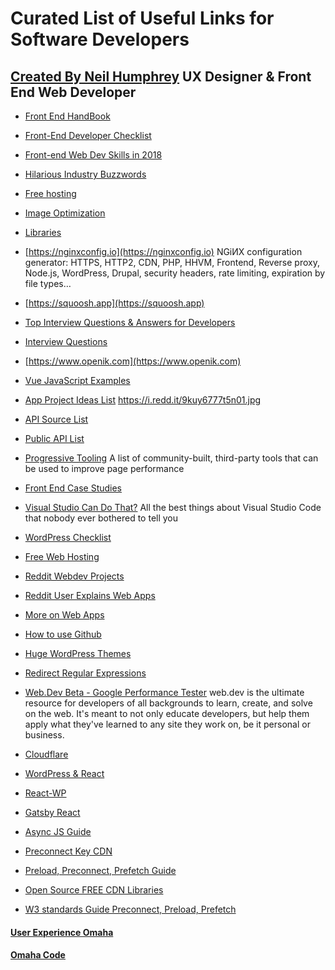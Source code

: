 # Curated List of Useful Links for Software Developers
## [Created By Neil Humphrey](https://neilkhumphrey.com/) UX Designer & Front End Web Developer

* [Front End HandBook](https://frontendmasters.com/books/front-end-handbook/2018/2018.html)

* [Front-End Developer Checklist](https://www.dropbox.com/s/8h9lo8ee65oo9y1/front-end-performance-checklist-2018.pdf?dl=0)

* [Front-end Web Dev Skills in 2018](https://omahacode.com/front-end-web-developer-job-titles-in-2018/)

* [Hilarious Industry Buzzwords](https://www.reddit.com/r/webdev/comments/9xi875/which_industry_buzzwords_rustle_your_jimmies_the/)

* [Free hosting](https://www.netlify.com)

* [Image Optimization](https://imageoptim.com/mac)

* [Libraries](https://evilmartians.com/chronicles/five-years-of-postcss-state-of-the-union)

* [https://nginxconfig.io](https://nginxconfig.io)
NGiИX configuration generator: HTTPS, HTTP2, CDN, PHP, HHVM, Frontend, Reverse proxy, Node.js, WordPress, Drupal, security headers, rate limiting, expiration by file types…

* [https://squoosh.app](https://squoosh.app)

* [Top Interview Questions & Answers for Developers](https://30secondsofinterviews.org)

* [Interview Questions](https://github.com/h5bp/Front-end-Developer-Interview-Questions/blob/master/README.md)

* [https://www.openik.com](https://www.openik.com)

* [Vue JavaScript Examples](https://vuejsexamples.com)

* [App Project Ideas List](https://medium.freecodecamp.org/summer-is-over-you-should-be-coding-heres-yet-another-list-of-exciting-ideas-to-build-a95d7704d36d)
https://i.redd.it/9kuy6777t5n01.jpg

* [API Source List](https://apilist.fun)

* [Public API List](https://github.com/toddmotto/public-apis/blob/master/README.md)

* [Progressive Tooling](https://progressivetooling.com)
A list of community-built, third-party tools that can be used to improve page performance

* [Front End Case Studies](https://github.com/andrew--r/frontend-case-studies/blob/master/readme.md#linkedin)

* [Visual Studio Can Do That?](https://vscodecandothat.com)
All the best things about Visual Studio Code that nobody ever bothered to tell you

* [WordPress Checklist](https://github.com/huyingjie/Checklist-Checklist/blob/master/README.md#WordPress)

* [Free Web Hosting](https://hostdrop.eu)

* [Reddit Webdev Projects](https://www.reddit.com/r/webdev/comments/5rwkm2/a_list_of_project_ideas_as_provided_by_rwebdev/)

* [Reddit User Explains Web Apps](https://www.reddit.com/r/webdev/comments/7q7950/i_want_to_learn_how_to_make_a_web_app_where_do_i/)

* [More on Web Apps](https://www.reddit.com/r/learnprogramming/comments/9oi58e/what_are_all_the_common_pieces_of_a_web_app_that/)

* [How to use Github](https://www.reddit.com/r/webdev/comments/9gt11s/im_trying_to_use_a_github_project_but_i_dont_know/)

* [Huge WordPress Themes](https://themes.gohugo.io/)

* [Redirect Regular Expressions](https://redirection.me/support/redirect-regular-expressions/)

* [Web.Dev Beta - Google Performance Tester](https://web.dev/measure)
web.dev is the ultimate resource for developers of all backgrounds to learn, create, and solve on the web. It's meant to not only educate developers, but help them apply what they've learned to any site they work on, be it personal or business.

* [Cloudflare](https://www.cloudflare.com/)

* [WordPress & React](https://medium.freecodecamp.org/how-to-build-react-apps-on-top-of-the-wordpress-rest-api-bcc632808025)

* [React-WP](https://wp-and-react.com)

* [Gatsby React](https://medium.freecodecamp.org/how-i-made-my-portfolio-website-blazing-fast-with-gatsby-82ccddc2f671)

* [Async JS Guide](https://flaviocopes.com/javascript-async-defer/)

* [Preconnect Key CDN](https://www.keycdn.com/support/preconnect#primary)

* [Preload, Preconnect, Prefetch Guide](https://www.keycdn.com/blog/resource-hints)

* [Open Source FREE CDN Libraries](https://cdnjs.com/)

* [W3 standards Guide Preconnect, Preload, Prefetch](https://w3c.github.io/resource-hints/#resource-hints)

#### [User Experience Omaha](https://uxomaha.com/)
#### [Omaha Code](https://omahacode.com/)
